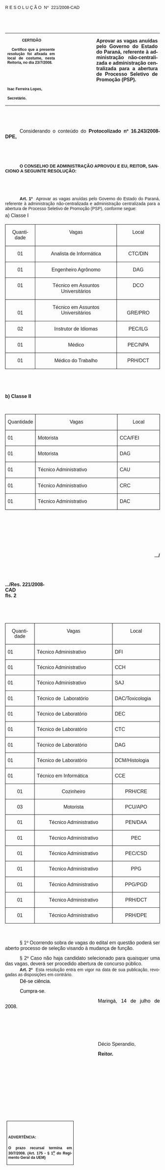 <body lang=PT-BR link=blue vlink=purple style='tab-interval:35.3pt'>

<div class=Section1>

<p class=MsoTitle><span style='font-family:Arial;mso-bidi-font-family:"Times New Roman"'>R
E S O L U Ç Ã O<span style='mso-spacerun:yes'>  </span>N</span><span
style='font-family:Symbol;mso-ascii-font-family:Arial;mso-hansi-font-family:
Arial;mso-char-type:symbol;mso-symbol-font-family:Symbol'><span
style='mso-char-type:symbol;mso-symbol-font-family:Symbol'>°</span></span><span
style='font-family:Arial;mso-bidi-font-family:"Times New Roman"'><span
style='mso-spacerun:yes'>  </span>221/2008-CAD<o:p></o:p></span></p>

<p class=BodyText21><span style='font-size:10.0pt;font-family:Arial;mso-bidi-font-family:
"Times New Roman"'><o:p>&nbsp;</o:p></span></p>

<p class=BodyText21><span style='font-size:10.0pt;font-family:Arial;mso-bidi-font-family:
"Times New Roman"'><o:p>&nbsp;</o:p></span></p>

<table class=MsoNormalTable border=0 cellspacing=0 cellpadding=0
 style='border-collapse:collapse;mso-padding-alt:0cm 5.4pt 0cm 5.4pt'>
 <tr style='mso-yfti-irow:0;mso-yfti-firstrow:yes;mso-yfti-lastrow:yes'>
  <td width=196 valign=top style='width:147.15pt;padding:0cm 5.4pt 0cm 5.4pt'>
  <p class=MsoNormal align=center style='text-align:center'><b
  style='mso-bidi-font-weight:normal'><span style='font-size:9.0pt;mso-bidi-font-size:
  10.0pt;font-family:Arial;mso-bidi-font-family:"Times New Roman"'><span
  style='mso-spacerun:yes'> </span>CERTIDÃO<o:p></o:p></span></b></p>
  <p class=MsoNormal style='text-align:justify'><b style='mso-bidi-font-weight:
  normal'><span style='font-size:9.0pt;mso-bidi-font-size:10.0pt;font-family:
  Arial;mso-bidi-font-family:"Times New Roman"'><span
  style='mso-spacerun:yes'>   </span>Certifico que a presente resolução foi
  afixada em local de costume, nesta Reitoria, no dia 23/7/2008.<o:p></o:p></span></b></p>
  <p class=MsoNormal><b style='mso-bidi-font-weight:normal'><span
  style='font-size:8.0pt;font-family:Arial;mso-bidi-font-family:"Times New Roman"'><o:p>&nbsp;</o:p></span></b></p>
  <p class=MsoNormal><b style='mso-bidi-font-weight:normal'><span
  style='font-size:8.0pt;font-family:Arial;mso-bidi-font-family:"Times New Roman"'><o:p>&nbsp;</o:p></span></b></p>
  <p class=MsoNormal><b style='mso-bidi-font-weight:normal'><span
  style='font-size:9.0pt;mso-bidi-font-size:10.0pt;font-family:Arial;
  mso-bidi-font-family:"Times New Roman"'>Isac Ferreira Lopes,<o:p></o:p></span></b></p>
  <p class=MsoNormal><b style='mso-bidi-font-weight:normal'><span
  style='font-size:9.0pt;mso-bidi-font-size:10.0pt;font-family:Arial;
  mso-bidi-font-family:"Times New Roman"'>Secretário.<o:p></o:p></span></b></p>
  </td>
  <td width=151 valign=top style='width:4.0cm;padding:0cm 5.4pt 0cm 5.4pt'>
  <p class=MsoNormal style='margin-right:-5.4pt'><b><span style='font-size:
  12.0pt;mso-bidi-font-size:10.0pt;font-family:Arial;mso-bidi-font-family:"Times New Roman"'><o:p>&nbsp;</o:p></span></b></p>
  </td>
  <td width=265 valign=top style='width:7.0cm;padding:0cm 5.4pt 0cm 5.4pt'>
  <p class=MsoNormal style='text-align:justify'><b><span style='font-size:12.0pt;
  font-family:Arial;mso-bidi-font-family:"Times New Roman"'>Aprovar as vagas
  anuídas pelo Governo do Estado do Paraná, referente à administração
  não-centralizada e administração centralizada para a abertura de Processo
  Seletivo de Promoção (PSP).<o:p></o:p></span></b></p>
  </td>
 </tr>
</table>

<p class=BodyText21><span style='font-size:10.0pt;font-family:Arial;mso-bidi-font-family:
"Times New Roman"'><o:p>&nbsp;</o:p></span></p>

<p class=BodyText21><span style='font-size:10.0pt;font-family:Arial;mso-bidi-font-family:
"Times New Roman"'><o:p>&nbsp;</o:p></span></p>

<p class=MsoNormal style='text-align:justify;text-indent:35.45pt'><span
style='font-size:12.0pt;mso-bidi-font-size:10.0pt;font-family:Arial;mso-bidi-font-family:
"Times New Roman"'>Considerando o conteúdo do <b style='mso-bidi-font-weight:
normal'>Protocolizado nº 16.243/2008-DPE,</b><o:p></o:p></span></p>

<p class=MsoNormal style='text-align:justify;text-indent:35.45pt'><span
style='font-size:12.0pt;font-family:Arial;mso-bidi-font-family:"Times New Roman"'><o:p>&nbsp;</o:p></span></p>

<p class=MsoNormal style='text-align:justify;text-indent:35.45pt'><span
style='font-size:12.0pt;font-family:Arial;mso-bidi-font-family:"Times New Roman"'><o:p>&nbsp;</o:p></span></p>

<p class=MsoBodyTextIndent style='text-indent:35.45pt'><b style='mso-bidi-font-weight:
normal'><span style='font-family:Arial'>O CONSELHO DE ADMINISTRAÇÃO APROVOU E
EU, REITOR, SANCIONO A SEGUINTE RESOLUÇÃO:<o:p></o:p></span></b></p>

<p class=MsoBodyTextIndent style='text-indent:35.45pt'><span style='mso-bidi-font-size:
12.0pt;font-family:Arial'><o:p>&nbsp;</o:p></span></p>

<p class=MsoBodyTextIndent style='text-indent:35.45pt'><span style='mso-bidi-font-size:
12.0pt;font-family:Arial'><o:p>&nbsp;</o:p></span></p>

<p style='margin-top:2.0pt;margin-right:0cm;margin-bottom:0cm;margin-left:0cm;
margin-bottom:.0001pt;text-align:justify;text-indent:35.45pt'><b
style='mso-bidi-font-weight:normal'><span style='font-family:Arial;mso-fareast-font-family:
"Arial Unicode MS";mso-bidi-font-family:"Times New Roman"'>Art.&nbsp;1º&nbsp;&nbsp;</span></b><span
style='font-family:Arial;mso-fareast-font-family:"Arial Unicode MS";mso-bidi-font-family:
"Times New Roman"'>Aprovar as</span><span style='mso-bidi-font-size:12.0pt;
font-family:Arial;mso-bidi-font-family:"Times New Roman";mso-bidi-font-weight:
bold'> vagas anuídas pelo Governo do Estado do Paraná, referente à
administração não-centralizada e administração centralizada para a abertura de
Processo Seletivo de Promoção (PSP), conforme segue: <o:p></o:p></span></p>

<p class=MsoTitle style='margin-top:2.0pt;margin-right:0cm;margin-bottom:2.0pt;
margin-left:0cm;text-align:justify;line-height:150%'><span style='font-size:
12.0pt;line-height:150%;font-family:Arial'>a) Classe I<o:p></o:p></span></p>

<table class=MsoTableGrid border=1 cellspacing=0 cellpadding=0
 style='border-collapse:collapse;border:none;mso-border-alt:solid windowtext .5pt;
 mso-yfti-tbllook:480;mso-padding-alt:0cm 5.4pt 0cm 5.4pt;mso-border-insideh:
 .5pt solid windowtext;mso-border-insidev:.5pt solid windowtext'>
 <tr style='mso-yfti-irow:0;mso-yfti-firstrow:yes;height:15.8pt'>
  <td width=102 valign=top style='width:76.3pt;border:solid windowtext 1.0pt;
  mso-border-alt:solid windowtext .5pt;padding:0cm 5.4pt 0cm 5.4pt;height:15.8pt'>
  <p class=MsoNormal align=center style='text-align:center;line-height:14.0pt;
  mso-line-height-rule:exactly'><span style='font-size:12.0pt;font-family:Arial'>Quantidade<o:p></o:p></span></p>
  </td>
  <td width=359 valign=top style='width:269.3pt;border:solid windowtext 1.0pt;
  border-left:none;mso-border-left-alt:solid windowtext .5pt;mso-border-alt:
  solid windowtext .5pt;padding:0cm 5.4pt 0cm 5.4pt;height:15.8pt'>
  <p class=MsoNormal align=center style='text-align:center;line-height:14.0pt;
  mso-line-height-rule:exactly'><span style='font-size:12.0pt;font-family:Arial'>Vagas<o:p></o:p></span></p>
  </td>
  <td width=151 valign=top style='width:4.0cm;border:solid windowtext 1.0pt;
  border-left:none;mso-border-left-alt:solid windowtext .5pt;mso-border-alt:
  solid windowtext .5pt;padding:0cm 5.4pt 0cm 5.4pt;height:15.8pt'>
  <p class=MsoNormal align=center style='text-align:center;line-height:14.0pt;
  mso-line-height-rule:exactly'><span style='font-size:12.0pt;font-family:Arial'>Local<o:p></o:p></span></p>
  </td>
 </tr>
 <tr style='mso-yfti-irow:1'>
  <td width=102 valign=top style='width:76.3pt;border:solid windowtext 1.0pt;
  border-top:none;mso-border-top-alt:solid windowtext .5pt;mso-border-alt:solid windowtext .5pt;
  padding:0cm 5.4pt 0cm 5.4pt'>
  <p class=MsoNormal align=center style='text-align:center;line-height:14.0pt;
  mso-line-height-rule:exactly'><span style='font-size:12.0pt;font-family:Arial'>01<o:p></o:p></span></p>
  </td>
  <td width=359 valign=top style='width:269.3pt;border-top:none;border-left:
  none;border-bottom:solid windowtext 1.0pt;border-right:solid windowtext 1.0pt;
  mso-border-top-alt:solid windowtext .5pt;mso-border-left-alt:solid windowtext .5pt;
  mso-border-alt:solid windowtext .5pt;padding:0cm 5.4pt 0cm 5.4pt'>
  <p class=MsoNormal align=center style='text-align:center;line-height:14.0pt;
  mso-line-height-rule:exactly'><span style='font-size:12.0pt;font-family:Arial'>Analista
  de Informática<o:p></o:p></span></p>
  </td>
  <td width=151 valign=top style='width:4.0cm;border-top:none;border-left:none;
  border-bottom:solid windowtext 1.0pt;border-right:solid windowtext 1.0pt;
  mso-border-top-alt:solid windowtext .5pt;mso-border-left-alt:solid windowtext .5pt;
  mso-border-alt:solid windowtext .5pt;padding:0cm 5.4pt 0cm 5.4pt'>
  <p class=MsoNormal align=center style='text-align:center;line-height:14.0pt;
  mso-line-height-rule:exactly'><span style='font-size:12.0pt;font-family:Arial'>CTC/DIN<o:p></o:p></span></p>
  </td>
 </tr>
 <tr style='mso-yfti-irow:2'>
  <td width=102 valign=top style='width:76.3pt;border:solid windowtext 1.0pt;
  border-top:none;mso-border-top-alt:solid windowtext .5pt;mso-border-alt:solid windowtext .5pt;
  padding:0cm 5.4pt 0cm 5.4pt'>
  <p class=MsoNormal align=center style='text-align:center;line-height:14.0pt;
  mso-line-height-rule:exactly'><span style='font-size:12.0pt;font-family:Arial'>01<o:p></o:p></span></p>
  </td>
  <td width=359 valign=top style='width:269.3pt;border-top:none;border-left:
  none;border-bottom:solid windowtext 1.0pt;border-right:solid windowtext 1.0pt;
  mso-border-top-alt:solid windowtext .5pt;mso-border-left-alt:solid windowtext .5pt;
  mso-border-alt:solid windowtext .5pt;padding:0cm 5.4pt 0cm 5.4pt'>
  <p class=MsoNormal align=center style='text-align:center;line-height:14.0pt;
  mso-line-height-rule:exactly'><span style='font-size:12.0pt;font-family:Arial'>Engenheiro
  Agrônomo<o:p></o:p></span></p>
  </td>
  <td width=151 valign=top style='width:4.0cm;border-top:none;border-left:none;
  border-bottom:solid windowtext 1.0pt;border-right:solid windowtext 1.0pt;
  mso-border-top-alt:solid windowtext .5pt;mso-border-left-alt:solid windowtext .5pt;
  mso-border-alt:solid windowtext .5pt;padding:0cm 5.4pt 0cm 5.4pt'>
  <p class=MsoNormal align=center style='text-align:center;line-height:14.0pt;
  mso-line-height-rule:exactly'><span style='font-size:12.0pt;font-family:Arial'>DAG<o:p></o:p></span></p>
  </td>
 </tr>
 <tr style='mso-yfti-irow:3'>
  <td width=102 valign=top style='width:76.3pt;border:solid windowtext 1.0pt;
  border-top:none;mso-border-top-alt:solid windowtext .5pt;mso-border-alt:solid windowtext .5pt;
  padding:0cm 5.4pt 0cm 5.4pt'>
  <p class=MsoNormal align=center style='text-align:center;line-height:14.0pt;
  mso-line-height-rule:exactly'><span style='font-size:12.0pt;font-family:Arial'>01<o:p></o:p></span></p>
  </td>
  <td width=359 valign=top style='width:269.3pt;border-top:none;border-left:
  none;border-bottom:solid windowtext 1.0pt;border-right:solid windowtext 1.0pt;
  mso-border-top-alt:solid windowtext .5pt;mso-border-left-alt:solid windowtext .5pt;
  mso-border-alt:solid windowtext .5pt;padding:0cm 5.4pt 0cm 5.4pt'>
  <p class=MsoNormal align=center style='text-align:center;line-height:14.0pt;
  mso-line-height-rule:exactly'><span style='font-size:12.0pt;font-family:Arial'>Técnico
  em Assuntos Universitários<o:p></o:p></span></p>
  </td>
  <td width=151 valign=top style='width:4.0cm;border-top:none;border-left:none;
  border-bottom:solid windowtext 1.0pt;border-right:solid windowtext 1.0pt;
  mso-border-top-alt:solid windowtext .5pt;mso-border-left-alt:solid windowtext .5pt;
  mso-border-alt:solid windowtext .5pt;padding:0cm 5.4pt 0cm 5.4pt'>
  <p class=MsoNormal align=center style='text-align:center;line-height:14.0pt;
  mso-line-height-rule:exactly'><span style='font-size:12.0pt;font-family:Arial'>DCO<o:p></o:p></span></p>
  </td>
 </tr>
 <tr style='mso-yfti-irow:4'>
  <td width=102 valign=bottom style='width:76.3pt;border:solid windowtext 1.0pt;
  border-top:none;mso-border-top-alt:solid windowtext .5pt;mso-border-alt:solid windowtext .5pt;
  padding:0cm 5.4pt 0cm 5.4pt'>
  <p class=MsoNormal align=center style='text-align:center;line-height:14.0pt;
  mso-line-height-rule:exactly'><span style='font-size:12.0pt;font-family:Arial'>01<o:p></o:p></span></p>
  </td>
  <td width=359 valign=bottom style='width:269.3pt;border-top:none;border-left:
  none;border-bottom:solid windowtext 1.0pt;border-right:solid windowtext 1.0pt;
  mso-border-top-alt:solid windowtext .5pt;mso-border-left-alt:solid windowtext .5pt;
  mso-border-alt:solid windowtext .5pt;padding:0cm 5.4pt 0cm 5.4pt'>
  <p class=MsoNormal align=center style='text-align:center;line-height:14.0pt;
  mso-line-height-rule:exactly'><span style='font-size:12.0pt;font-family:Arial'>Técnico
  em Assuntos Universitários<o:p></o:p></span></p>
  </td>
  <td width=151 valign=bottom style='width:4.0cm;border-top:none;border-left:
  none;border-bottom:solid windowtext 1.0pt;border-right:solid windowtext 1.0pt;
  mso-border-top-alt:solid windowtext .5pt;mso-border-left-alt:solid windowtext .5pt;
  mso-border-alt:solid windowtext .5pt;padding:0cm 5.4pt 0cm 5.4pt'>
  <p class=MsoNormal align=center style='text-align:center;line-height:14.0pt;
  mso-line-height-rule:exactly'><span style='font-size:12.0pt;font-family:Arial'>GRE/PRO<o:p></o:p></span></p>
  </td>
 </tr>
 <tr style='mso-yfti-irow:5'>
  <td width=102 valign=bottom style='width:76.3pt;border:solid windowtext 1.0pt;
  border-top:none;mso-border-top-alt:solid windowtext .5pt;mso-border-alt:solid windowtext .5pt;
  padding:0cm 5.4pt 0cm 5.4pt'>
  <p class=MsoNormal align=center style='text-align:center;line-height:14.0pt;
  mso-line-height-rule:exactly'><span style='font-size:12.0pt;font-family:Arial'>02<o:p></o:p></span></p>
  </td>
  <td width=359 valign=bottom style='width:269.3pt;border-top:none;border-left:
  none;border-bottom:solid windowtext 1.0pt;border-right:solid windowtext 1.0pt;
  mso-border-top-alt:solid windowtext .5pt;mso-border-left-alt:solid windowtext .5pt;
  mso-border-alt:solid windowtext .5pt;padding:0cm 5.4pt 0cm 5.4pt'>
  <p class=MsoNormal align=center style='text-align:center;line-height:14.0pt;
  mso-line-height-rule:exactly'><span style='font-size:12.0pt;font-family:Arial'>Instrutor
  de Idiomas<o:p></o:p></span></p>
  </td>
  <td width=151 valign=bottom style='width:4.0cm;border-top:none;border-left:
  none;border-bottom:solid windowtext 1.0pt;border-right:solid windowtext 1.0pt;
  mso-border-top-alt:solid windowtext .5pt;mso-border-left-alt:solid windowtext .5pt;
  mso-border-alt:solid windowtext .5pt;padding:0cm 5.4pt 0cm 5.4pt'>
  <p class=MsoNormal align=center style='text-align:center;line-height:14.0pt;
  mso-line-height-rule:exactly'><span style='font-size:12.0pt;font-family:Arial'>PEC/ILG<o:p></o:p></span></p>
  </td>
 </tr>
 <tr style='mso-yfti-irow:6'>
  <td width=102 valign=bottom style='width:76.3pt;border:solid windowtext 1.0pt;
  border-top:none;mso-border-top-alt:solid windowtext .5pt;mso-border-alt:solid windowtext .5pt;
  padding:0cm 5.4pt 0cm 5.4pt'>
  <p class=MsoNormal align=center style='text-align:center;line-height:14.0pt;
  mso-line-height-rule:exactly'><span style='font-size:12.0pt;font-family:Arial'>01<o:p></o:p></span></p>
  </td>
  <td width=359 valign=bottom style='width:269.3pt;border-top:none;border-left:
  none;border-bottom:solid windowtext 1.0pt;border-right:solid windowtext 1.0pt;
  mso-border-top-alt:solid windowtext .5pt;mso-border-left-alt:solid windowtext .5pt;
  mso-border-alt:solid windowtext .5pt;padding:0cm 5.4pt 0cm 5.4pt'>
  <p class=MsoNormal align=center style='text-align:center;line-height:14.0pt;
  mso-line-height-rule:exactly'><span style='font-size:12.0pt;font-family:Arial'>Médico<o:p></o:p></span></p>
  </td>
  <td width=151 valign=bottom style='width:4.0cm;border-top:none;border-left:
  none;border-bottom:solid windowtext 1.0pt;border-right:solid windowtext 1.0pt;
  mso-border-top-alt:solid windowtext .5pt;mso-border-left-alt:solid windowtext .5pt;
  mso-border-alt:solid windowtext .5pt;padding:0cm 5.4pt 0cm 5.4pt'>
  <p class=MsoNormal align=center style='text-align:center;line-height:14.0pt;
  mso-line-height-rule:exactly'><span style='font-size:12.0pt;font-family:Arial'>PEC/NPA<o:p></o:p></span></p>
  </td>
 </tr>
 <tr style='mso-yfti-irow:7;mso-yfti-lastrow:yes'>
  <td width=102 valign=bottom style='width:76.3pt;border:solid windowtext 1.0pt;
  border-top:none;mso-border-top-alt:solid windowtext .5pt;mso-border-alt:solid windowtext .5pt;
  padding:0cm 5.4pt 0cm 5.4pt'>
  <p class=MsoNormal align=center style='text-align:center;line-height:14.0pt;
  mso-line-height-rule:exactly'><span style='font-size:12.0pt;font-family:Arial'>01<o:p></o:p></span></p>
  </td>
  <td width=359 valign=bottom style='width:269.3pt;border-top:none;border-left:
  none;border-bottom:solid windowtext 1.0pt;border-right:solid windowtext 1.0pt;
  mso-border-top-alt:solid windowtext .5pt;mso-border-left-alt:solid windowtext .5pt;
  mso-border-alt:solid windowtext .5pt;padding:0cm 5.4pt 0cm 5.4pt'>
  <p class=MsoNormal align=center style='text-align:center;line-height:14.0pt;
  mso-line-height-rule:exactly'><span style='font-size:12.0pt;font-family:Arial'>Médico
  do Trabalho<o:p></o:p></span></p>
  </td>
  <td width=151 valign=bottom style='width:4.0cm;border-top:none;border-left:
  none;border-bottom:solid windowtext 1.0pt;border-right:solid windowtext 1.0pt;
  mso-border-top-alt:solid windowtext .5pt;mso-border-left-alt:solid windowtext .5pt;
  mso-border-alt:solid windowtext .5pt;padding:0cm 5.4pt 0cm 5.4pt'>
  <p class=MsoNormal align=center style='text-align:center;line-height:14.0pt;
  mso-line-height-rule:exactly'><span style='font-size:12.0pt;font-family:Arial'>PRH/DCT<o:p></o:p></span></p>
  </td>
 </tr>
</table>

<p class=MsoNormal><span style='font-size:12.0pt;font-family:Arial'><o:p>&nbsp;</o:p></span></p>

<p class=MsoNormal><span style='font-size:12.0pt;font-family:Arial'><o:p>&nbsp;</o:p></span></p>

<p class=MsoNormal><b style='mso-bidi-font-weight:normal'><span
style='font-size:12.0pt;font-family:Arial'>b) Classe II<o:p></o:p></span></b></p>

<p class=MsoNormal><span style='font-size:12.0pt;font-family:Arial'><o:p>&nbsp;</o:p></span></p>

<table class=MsoTableGrid border=1 cellspacing=0 cellpadding=0
 style='border-collapse:collapse;border:none;mso-border-alt:solid windowtext .5pt;
 mso-yfti-tbllook:480;mso-padding-alt:0cm 5.4pt 0cm 5.4pt;mso-border-insideh:
 .5pt solid windowtext;mso-border-insidev:.5pt solid windowtext'>
 <tr style='mso-yfti-irow:0;mso-yfti-firstrow:yes;height:15.8pt'>
  <td width=102 valign=top style='width:76.3pt;border:solid windowtext 1.0pt;
  mso-border-alt:solid windowtext .5pt;padding:0cm 5.4pt 0cm 5.4pt;height:15.8pt'>
  <p class=MsoNormal align=center style='text-align:center;line-height:14.0pt;
  mso-line-height-rule:exactly'><span style='font-size:12.0pt;font-family:Arial'>Quantidade<o:p></o:p></span></p>
  </td>
  <td width=359 valign=top style='width:269.3pt;border:solid windowtext 1.0pt;
  border-left:none;mso-border-left-alt:solid windowtext .5pt;mso-border-alt:
  solid windowtext .5pt;padding:0cm 5.4pt 0cm 5.4pt;height:15.8pt'>
  <p class=MsoNormal align=center style='text-align:center;line-height:14.0pt;
  mso-line-height-rule:exactly'><span style='font-size:12.0pt;font-family:Arial'>Vagas<o:p></o:p></span></p>
  </td>
  <td width=151 valign=top style='width:4.0cm;border:solid windowtext 1.0pt;
  border-left:none;mso-border-left-alt:solid windowtext .5pt;mso-border-alt:
  solid windowtext .5pt;padding:0cm 5.4pt 0cm 5.4pt;height:15.8pt'>
  <p class=MsoNormal align=center style='text-align:center;line-height:14.0pt;
  mso-line-height-rule:exactly'><span style='font-size:12.0pt;font-family:Arial'>Local<o:p></o:p></span></p>
  </td>
 </tr>
 <tr style='mso-yfti-irow:1'>
  <td width=102 valign=top style='width:76.3pt;border:solid windowtext 1.0pt;
  border-top:none;mso-border-top-alt:solid windowtext .5pt;mso-border-alt:solid windowtext .5pt;
  padding:0cm 5.4pt 0cm 5.4pt'>
  <p class=MsoTitle style='line-height:14.0pt;mso-line-height-rule:exactly'><span
  style='font-size:12.0pt;font-family:Arial;font-weight:normal'>01<o:p></o:p></span></p>
  </td>
  <td width=359 valign=top style='width:269.3pt;border-top:none;border-left:
  none;border-bottom:solid windowtext 1.0pt;border-right:solid windowtext 1.0pt;
  mso-border-top-alt:solid windowtext .5pt;mso-border-left-alt:solid windowtext .5pt;
  mso-border-alt:solid windowtext .5pt;padding:0cm 5.4pt 0cm 5.4pt'>
  <p class=MsoTitle style='line-height:14.0pt;mso-line-height-rule:exactly'><span
  style='font-size:12.0pt;font-family:Arial;font-weight:normal'>Motorista<o:p></o:p></span></p>
  </td>
  <td width=151 valign=top style='width:4.0cm;border-top:none;border-left:none;
  border-bottom:solid windowtext 1.0pt;border-right:solid windowtext 1.0pt;
  mso-border-top-alt:solid windowtext .5pt;mso-border-left-alt:solid windowtext .5pt;
  mso-border-alt:solid windowtext .5pt;padding:0cm 5.4pt 0cm 5.4pt'>
  <p class=MsoTitle style='line-height:14.0pt;mso-line-height-rule:exactly'><span
  style='font-size:12.0pt;font-family:Arial;font-weight:normal'>CCA/FEI<o:p></o:p></span></p>
  </td>
 </tr>
 <tr style='mso-yfti-irow:2'>
  <td width=102 valign=top style='width:76.3pt;border:solid windowtext 1.0pt;
  border-top:none;mso-border-top-alt:solid windowtext .5pt;mso-border-alt:solid windowtext .5pt;
  padding:0cm 5.4pt 0cm 5.4pt'>
  <p class=MsoTitle style='line-height:14.0pt;mso-line-height-rule:exactly'><span
  style='font-size:12.0pt;font-family:Arial;font-weight:normal'>01<o:p></o:p></span></p>
  </td>
  <td width=359 valign=top style='width:269.3pt;border-top:none;border-left:
  none;border-bottom:solid windowtext 1.0pt;border-right:solid windowtext 1.0pt;
  mso-border-top-alt:solid windowtext .5pt;mso-border-left-alt:solid windowtext .5pt;
  mso-border-alt:solid windowtext .5pt;padding:0cm 5.4pt 0cm 5.4pt'>
  <p class=MsoTitle style='line-height:14.0pt;mso-line-height-rule:exactly'><span
  style='font-size:12.0pt;font-family:Arial;font-weight:normal'>Motorista<o:p></o:p></span></p>
  </td>
  <td width=151 valign=top style='width:4.0cm;border-top:none;border-left:none;
  border-bottom:solid windowtext 1.0pt;border-right:solid windowtext 1.0pt;
  mso-border-top-alt:solid windowtext .5pt;mso-border-left-alt:solid windowtext .5pt;
  mso-border-alt:solid windowtext .5pt;padding:0cm 5.4pt 0cm 5.4pt'>
  <p class=MsoTitle style='line-height:14.0pt;mso-line-height-rule:exactly'><span
  style='font-size:12.0pt;font-family:Arial;font-weight:normal'>DAG<o:p></o:p></span></p>
  </td>
 </tr>
 <tr style='mso-yfti-irow:3'>
  <td width=102 valign=top style='width:76.3pt;border:solid windowtext 1.0pt;
  border-top:none;mso-border-top-alt:solid windowtext .5pt;mso-border-alt:solid windowtext .5pt;
  padding:0cm 5.4pt 0cm 5.4pt'>
  <p class=MsoTitle style='line-height:14.0pt;mso-line-height-rule:exactly'><span
  style='font-size:12.0pt;font-family:Arial;font-weight:normal'>01<o:p></o:p></span></p>
  </td>
  <td width=359 valign=top style='width:269.3pt;border-top:none;border-left:
  none;border-bottom:solid windowtext 1.0pt;border-right:solid windowtext 1.0pt;
  mso-border-top-alt:solid windowtext .5pt;mso-border-left-alt:solid windowtext .5pt;
  mso-border-alt:solid windowtext .5pt;padding:0cm 5.4pt 0cm 5.4pt'>
  <p class=MsoTitle style='line-height:14.0pt;mso-line-height-rule:exactly'><span
  style='font-size:12.0pt;font-family:Arial;font-weight:normal'>Técnico
  Administrativo<o:p></o:p></span></p>
  </td>
  <td width=151 valign=top style='width:4.0cm;border-top:none;border-left:none;
  border-bottom:solid windowtext 1.0pt;border-right:solid windowtext 1.0pt;
  mso-border-top-alt:solid windowtext .5pt;mso-border-left-alt:solid windowtext .5pt;
  mso-border-alt:solid windowtext .5pt;padding:0cm 5.4pt 0cm 5.4pt'>
  <p class=MsoTitle style='line-height:14.0pt;mso-line-height-rule:exactly'><span
  style='font-size:12.0pt;font-family:Arial;font-weight:normal'>CAU<o:p></o:p></span></p>
  </td>
 </tr>
 <tr style='mso-yfti-irow:4'>
  <td width=102 valign=top style='width:76.3pt;border:solid windowtext 1.0pt;
  border-top:none;mso-border-top-alt:solid windowtext .5pt;mso-border-alt:solid windowtext .5pt;
  padding:0cm 5.4pt 0cm 5.4pt'>
  <p class=MsoTitle style='line-height:14.0pt;mso-line-height-rule:exactly'><span
  style='font-size:12.0pt;font-family:Arial;font-weight:normal'>01<o:p></o:p></span></p>
  </td>
  <td width=359 valign=top style='width:269.3pt;border-top:none;border-left:
  none;border-bottom:solid windowtext 1.0pt;border-right:solid windowtext 1.0pt;
  mso-border-top-alt:solid windowtext .5pt;mso-border-left-alt:solid windowtext .5pt;
  mso-border-alt:solid windowtext .5pt;padding:0cm 5.4pt 0cm 5.4pt'>
  <p class=MsoTitle style='line-height:14.0pt;mso-line-height-rule:exactly'><span
  style='font-size:12.0pt;font-family:Arial;font-weight:normal'>Técnico
  Administrativo<o:p></o:p></span></p>
  </td>
  <td width=151 valign=top style='width:4.0cm;border-top:none;border-left:none;
  border-bottom:solid windowtext 1.0pt;border-right:solid windowtext 1.0pt;
  mso-border-top-alt:solid windowtext .5pt;mso-border-left-alt:solid windowtext .5pt;
  mso-border-alt:solid windowtext .5pt;padding:0cm 5.4pt 0cm 5.4pt'>
  <p class=MsoTitle style='line-height:14.0pt;mso-line-height-rule:exactly'><span
  style='font-size:12.0pt;font-family:Arial;font-weight:normal'>CRC<o:p></o:p></span></p>
  </td>
 </tr>
 <tr style='mso-yfti-irow:5;mso-yfti-lastrow:yes'>
  <td width=102 valign=top style='width:76.3pt;border:solid windowtext 1.0pt;
  border-top:none;mso-border-top-alt:solid windowtext .5pt;mso-border-alt:solid windowtext .5pt;
  padding:0cm 5.4pt 0cm 5.4pt'>
  <p class=MsoTitle style='line-height:14.0pt;mso-line-height-rule:exactly'><span
  style='font-size:12.0pt;font-family:Arial;font-weight:normal'>01<o:p></o:p></span></p>
  </td>
  <td width=359 valign=top style='width:269.3pt;border-top:none;border-left:
  none;border-bottom:solid windowtext 1.0pt;border-right:solid windowtext 1.0pt;
  mso-border-top-alt:solid windowtext .5pt;mso-border-left-alt:solid windowtext .5pt;
  mso-border-alt:solid windowtext .5pt;padding:0cm 5.4pt 0cm 5.4pt'>
  <p class=MsoTitle style='line-height:14.0pt;mso-line-height-rule:exactly'><span
  style='font-size:12.0pt;font-family:Arial;font-weight:normal'>Técnico
  Administrativo<o:p></o:p></span></p>
  </td>
  <td width=151 valign=top style='width:4.0cm;border-top:none;border-left:none;
  border-bottom:solid windowtext 1.0pt;border-right:solid windowtext 1.0pt;
  mso-border-top-alt:solid windowtext .5pt;mso-border-left-alt:solid windowtext .5pt;
  mso-border-alt:solid windowtext .5pt;padding:0cm 5.4pt 0cm 5.4pt'>
  <p class=MsoTitle style='line-height:14.0pt;mso-line-height-rule:exactly'><span
  style='font-size:12.0pt;font-family:Arial;font-weight:normal'>DAC<o:p></o:p></span></p>
  </td>
 </tr>
</table>

<p class=MsoNormal><b style='mso-bidi-font-weight:normal'><o:p>&nbsp;</o:p></b></p>

<p class=MsoNormal><b style='mso-bidi-font-weight:normal'><o:p>&nbsp;</o:p></b></p>

<p class=MsoNormal><b style='mso-bidi-font-weight:normal'><o:p>&nbsp;</o:p></b></p>

<p class=MsoNormal><b style='mso-bidi-font-weight:normal'><o:p>&nbsp;</o:p></b></p>

<p class=MsoNormal align=right style='text-align:right'><b style='mso-bidi-font-weight:
normal'><span style='font-size:12.0pt;font-family:Arial'>.../<o:p></o:p></span></b></p>

<b style='mso-bidi-font-weight:normal'><span style='font-size:10.0pt;
font-family:"Times New Roman";mso-fareast-font-family:"Times New Roman";
mso-ansi-language:PT-BR;mso-fareast-language:EN-US;mso-bidi-language:AR-SA'><br
clear=all style='mso-special-character:line-break;page-break-before:always'>
</span></b>

<p class=MsoNormal><b style='mso-bidi-font-weight:normal'><span
style='font-size:12.0pt;font-family:Arial'><o:p>&nbsp;</o:p></span></b></p>

<p class=MsoNormal><b style='mso-bidi-font-weight:normal'><span
style='font-size:12.0pt;font-family:Arial'>.../Res. 221/2008-CAD<span
style='mso-tab-count:9'>                                                                                                     </span>fls.
2<o:p></o:p></span></b></p>

<p class=MsoNormal><b style='mso-bidi-font-weight:normal'><span
style='font-size:12.0pt;font-family:Arial'><o:p>&nbsp;</o:p></span></b></p>

<p class=MsoNormal><b style='mso-bidi-font-weight:normal'><span
style='font-size:12.0pt;font-family:Arial'><o:p>&nbsp;</o:p></span></b></p>

<table class=MsoTableGrid border=1 cellspacing=0 cellpadding=0
 style='border-collapse:collapse;border:none;mso-border-alt:solid windowtext .5pt;
 mso-yfti-tbllook:480;mso-padding-alt:0cm 5.4pt 0cm 5.4pt;mso-border-insideh:
 .5pt solid windowtext;mso-border-insidev:.5pt solid windowtext'>
 <tr style='mso-yfti-irow:0;mso-yfti-firstrow:yes;height:15.8pt'>
  <td width=102 valign=top style='width:76.3pt;border:solid windowtext 1.0pt;
  mso-border-alt:solid windowtext .5pt;padding:0cm 5.4pt 0cm 5.4pt;height:15.8pt'>
  <p class=MsoNormal align=center style='text-align:center;line-height:13.0pt;
  mso-line-height-rule:exactly'><span style='font-size:12.0pt;font-family:Arial'>Quantidade<o:p></o:p></span></p>
  </td>
  <td width=359 valign=top style='width:269.3pt;border:solid windowtext 1.0pt;
  border-left:none;mso-border-left-alt:solid windowtext .5pt;mso-border-alt:
  solid windowtext .5pt;padding:0cm 5.4pt 0cm 5.4pt;height:15.8pt'>
  <p class=MsoNormal align=center style='text-align:center;line-height:13.0pt;
  mso-line-height-rule:exactly'><span style='font-size:12.0pt;font-family:Arial'>Vagas<o:p></o:p></span></p>
  </td>
  <td width=151 valign=top style='width:4.0cm;border:solid windowtext 1.0pt;
  border-left:none;mso-border-left-alt:solid windowtext .5pt;mso-border-alt:
  solid windowtext .5pt;padding:0cm 5.4pt 0cm 5.4pt;height:15.8pt'>
  <p class=MsoNormal align=center style='text-align:center;line-height:13.0pt;
  mso-line-height-rule:exactly'><span style='font-size:12.0pt;font-family:Arial'>Local<o:p></o:p></span></p>
  </td>
 </tr>
 <tr style='mso-yfti-irow:1'>
  <td width=102 valign=top style='width:76.3pt;border:solid windowtext 1.0pt;
  border-top:none;mso-border-top-alt:solid windowtext .5pt;mso-border-alt:solid windowtext .5pt;
  padding:0cm 5.4pt 0cm 5.4pt'>
  <p class=MsoTitle style='line-height:13.0pt;mso-line-height-rule:exactly'><span
  style='font-size:12.0pt;font-family:Arial;font-weight:normal'>01<o:p></o:p></span></p>
  </td>
  <td width=359 valign=top style='width:269.3pt;border-top:none;border-left:
  none;border-bottom:solid windowtext 1.0pt;border-right:solid windowtext 1.0pt;
  mso-border-top-alt:solid windowtext .5pt;mso-border-left-alt:solid windowtext .5pt;
  mso-border-alt:solid windowtext .5pt;padding:0cm 5.4pt 0cm 5.4pt'>
  <p class=MsoTitle style='line-height:13.0pt;mso-line-height-rule:exactly'><span
  style='font-size:12.0pt;font-family:Arial;font-weight:normal'>Técnico Administrativo<o:p></o:p></span></p>
  </td>
  <td width=151 valign=top style='width:4.0cm;border-top:none;border-left:none;
  border-bottom:solid windowtext 1.0pt;border-right:solid windowtext 1.0pt;
  mso-border-top-alt:solid windowtext .5pt;mso-border-left-alt:solid windowtext .5pt;
  mso-border-alt:solid windowtext .5pt;padding:0cm 5.4pt 0cm 5.4pt'>
  <p class=MsoTitle style='line-height:13.0pt;mso-line-height-rule:exactly'><span
  style='font-size:12.0pt;font-family:Arial;font-weight:normal'>DFI<o:p></o:p></span></p>
  </td>
 </tr>
 <tr style='mso-yfti-irow:2'>
  <td width=102 valign=top style='width:76.3pt;border:solid windowtext 1.0pt;
  border-top:none;mso-border-top-alt:solid windowtext .5pt;mso-border-alt:solid windowtext .5pt;
  padding:0cm 5.4pt 0cm 5.4pt'>
  <p class=MsoTitle style='line-height:13.0pt;mso-line-height-rule:exactly'><span
  style='font-size:12.0pt;font-family:Arial;font-weight:normal'>01<o:p></o:p></span></p>
  </td>
  <td width=359 valign=top style='width:269.3pt;border-top:none;border-left:
  none;border-bottom:solid windowtext 1.0pt;border-right:solid windowtext 1.0pt;
  mso-border-top-alt:solid windowtext .5pt;mso-border-left-alt:solid windowtext .5pt;
  mso-border-alt:solid windowtext .5pt;padding:0cm 5.4pt 0cm 5.4pt'>
  <p class=MsoTitle style='line-height:13.0pt;mso-line-height-rule:exactly'><span
  style='font-size:12.0pt;font-family:Arial;font-weight:normal'>Técnico
  Administrativo<o:p></o:p></span></p>
  </td>
  <td width=151 valign=top style='width:4.0cm;border-top:none;border-left:none;
  border-bottom:solid windowtext 1.0pt;border-right:solid windowtext 1.0pt;
  mso-border-top-alt:solid windowtext .5pt;mso-border-left-alt:solid windowtext .5pt;
  mso-border-alt:solid windowtext .5pt;padding:0cm 5.4pt 0cm 5.4pt'>
  <p class=MsoTitle style='line-height:13.0pt;mso-line-height-rule:exactly'><span
  style='font-size:12.0pt;font-family:Arial;font-weight:normal'>CCH<o:p></o:p></span></p>
  </td>
 </tr>
 <tr style='mso-yfti-irow:3'>
  <td width=102 valign=top style='width:76.3pt;border:solid windowtext 1.0pt;
  border-top:none;mso-border-top-alt:solid windowtext .5pt;mso-border-alt:solid windowtext .5pt;
  padding:0cm 5.4pt 0cm 5.4pt'>
  <p class=MsoTitle style='line-height:13.0pt;mso-line-height-rule:exactly'><span
  style='font-size:12.0pt;font-family:Arial;font-weight:normal'>01<o:p></o:p></span></p>
  </td>
  <td width=359 valign=top style='width:269.3pt;border-top:none;border-left:
  none;border-bottom:solid windowtext 1.0pt;border-right:solid windowtext 1.0pt;
  mso-border-top-alt:solid windowtext .5pt;mso-border-left-alt:solid windowtext .5pt;
  mso-border-alt:solid windowtext .5pt;padding:0cm 5.4pt 0cm 5.4pt'>
  <p class=MsoTitle style='line-height:13.0pt;mso-line-height-rule:exactly'><span
  style='font-size:12.0pt;font-family:Arial;font-weight:normal'>Técnico
  Administrativo<o:p></o:p></span></p>
  </td>
  <td width=151 valign=top style='width:4.0cm;border-top:none;border-left:none;
  border-bottom:solid windowtext 1.0pt;border-right:solid windowtext 1.0pt;
  mso-border-top-alt:solid windowtext .5pt;mso-border-left-alt:solid windowtext .5pt;
  mso-border-alt:solid windowtext .5pt;padding:0cm 5.4pt 0cm 5.4pt'>
  <p class=MsoTitle style='line-height:13.0pt;mso-line-height-rule:exactly'><span
  style='font-size:12.0pt;font-family:Arial;font-weight:normal'>SAJ<o:p></o:p></span></p>
  </td>
 </tr>
 <tr style='mso-yfti-irow:4'>
  <td width=102 valign=top style='width:76.3pt;border:solid windowtext 1.0pt;
  border-top:none;mso-border-top-alt:solid windowtext .5pt;mso-border-alt:solid windowtext .5pt;
  padding:0cm 5.4pt 0cm 5.4pt'>
  <p class=MsoTitle style='line-height:13.0pt;mso-line-height-rule:exactly'><span
  style='font-size:12.0pt;font-family:Arial;font-weight:normal'>01<o:p></o:p></span></p>
  </td>
  <td width=359 valign=top style='width:269.3pt;border-top:none;border-left:
  none;border-bottom:solid windowtext 1.0pt;border-right:solid windowtext 1.0pt;
  mso-border-top-alt:solid windowtext .5pt;mso-border-left-alt:solid windowtext .5pt;
  mso-border-alt:solid windowtext .5pt;padding:0cm 5.4pt 0cm 5.4pt'>
  <p class=MsoTitle style='line-height:13.0pt;mso-line-height-rule:exactly'><span
  style='font-size:12.0pt;font-family:Arial;font-weight:normal'>Técnico de <span
  style='mso-spacerun:yes'> </span>Laboratório<o:p></o:p></span></p>
  </td>
  <td width=151 valign=top style='width:4.0cm;border-top:none;border-left:none;
  border-bottom:solid windowtext 1.0pt;border-right:solid windowtext 1.0pt;
  mso-border-top-alt:solid windowtext .5pt;mso-border-left-alt:solid windowtext .5pt;
  mso-border-alt:solid windowtext .5pt;padding:0cm 5.4pt 0cm 5.4pt'>
  <p class=MsoTitle style='line-height:13.0pt;mso-line-height-rule:exactly'><span
  style='font-size:12.0pt;font-family:Arial;font-weight:normal'>DAC/Toxicologia<o:p></o:p></span></p>
  </td>
 </tr>
 <tr style='mso-yfti-irow:5'>
  <td width=102 valign=top style='width:76.3pt;border:solid windowtext 1.0pt;
  border-top:none;mso-border-top-alt:solid windowtext .5pt;mso-border-alt:solid windowtext .5pt;
  padding:0cm 5.4pt 0cm 5.4pt'>
  <p class=MsoTitle style='line-height:13.0pt;mso-line-height-rule:exactly'><span
  style='font-size:12.0pt;font-family:Arial;font-weight:normal'>01<o:p></o:p></span></p>
  </td>
  <td width=359 valign=top style='width:269.3pt;border-top:none;border-left:
  none;border-bottom:solid windowtext 1.0pt;border-right:solid windowtext 1.0pt;
  mso-border-top-alt:solid windowtext .5pt;mso-border-left-alt:solid windowtext .5pt;
  mso-border-alt:solid windowtext .5pt;padding:0cm 5.4pt 0cm 5.4pt'>
  <p class=MsoTitle style='line-height:13.0pt;mso-line-height-rule:exactly'><span
  style='font-size:12.0pt;font-family:Arial;font-weight:normal'>Técnico de Laboratório<o:p></o:p></span></p>
  </td>
  <td width=151 valign=top style='width:4.0cm;border-top:none;border-left:none;
  border-bottom:solid windowtext 1.0pt;border-right:solid windowtext 1.0pt;
  mso-border-top-alt:solid windowtext .5pt;mso-border-left-alt:solid windowtext .5pt;
  mso-border-alt:solid windowtext .5pt;padding:0cm 5.4pt 0cm 5.4pt'>
  <p class=MsoTitle style='line-height:13.0pt;mso-line-height-rule:exactly'><span
  style='font-size:12.0pt;font-family:Arial;font-weight:normal'>DEC<o:p></o:p></span></p>
  </td>
 </tr>
 <tr style='mso-yfti-irow:6'>
  <td width=102 valign=top style='width:76.3pt;border:solid windowtext 1.0pt;
  border-top:none;mso-border-top-alt:solid windowtext .5pt;mso-border-alt:solid windowtext .5pt;
  padding:0cm 5.4pt 0cm 5.4pt'>
  <p class=MsoTitle style='line-height:13.0pt;mso-line-height-rule:exactly'><span
  style='font-size:12.0pt;font-family:Arial;font-weight:normal'>01<o:p></o:p></span></p>
  </td>
  <td width=359 valign=top style='width:269.3pt;border-top:none;border-left:
  none;border-bottom:solid windowtext 1.0pt;border-right:solid windowtext 1.0pt;
  mso-border-top-alt:solid windowtext .5pt;mso-border-left-alt:solid windowtext .5pt;
  mso-border-alt:solid windowtext .5pt;padding:0cm 5.4pt 0cm 5.4pt'>
  <p class=MsoTitle style='line-height:13.0pt;mso-line-height-rule:exactly'><span
  style='font-size:12.0pt;font-family:Arial;font-weight:normal'>Técnico de Laboratório<o:p></o:p></span></p>
  </td>
  <td width=151 valign=top style='width:4.0cm;border-top:none;border-left:none;
  border-bottom:solid windowtext 1.0pt;border-right:solid windowtext 1.0pt;
  mso-border-top-alt:solid windowtext .5pt;mso-border-left-alt:solid windowtext .5pt;
  mso-border-alt:solid windowtext .5pt;padding:0cm 5.4pt 0cm 5.4pt'>
  <p class=MsoTitle style='line-height:13.0pt;mso-line-height-rule:exactly'><span
  style='font-size:12.0pt;font-family:Arial;font-weight:normal'>CTC<o:p></o:p></span></p>
  </td>
 </tr>
 <tr style='mso-yfti-irow:7'>
  <td width=102 valign=top style='width:76.3pt;border:solid windowtext 1.0pt;
  border-top:none;mso-border-top-alt:solid windowtext .5pt;mso-border-alt:solid windowtext .5pt;
  padding:0cm 5.4pt 0cm 5.4pt'>
  <p class=MsoTitle style='line-height:13.0pt;mso-line-height-rule:exactly'><span
  style='font-size:12.0pt;font-family:Arial;font-weight:normal'>01<o:p></o:p></span></p>
  </td>
  <td width=359 valign=top style='width:269.3pt;border-top:none;border-left:
  none;border-bottom:solid windowtext 1.0pt;border-right:solid windowtext 1.0pt;
  mso-border-top-alt:solid windowtext .5pt;mso-border-left-alt:solid windowtext .5pt;
  mso-border-alt:solid windowtext .5pt;padding:0cm 5.4pt 0cm 5.4pt'>
  <p class=MsoTitle style='line-height:13.0pt;mso-line-height-rule:exactly'><span
  style='font-size:12.0pt;font-family:Arial;font-weight:normal'>Técnico de Laboratório<o:p></o:p></span></p>
  </td>
  <td width=151 valign=top style='width:4.0cm;border-top:none;border-left:none;
  border-bottom:solid windowtext 1.0pt;border-right:solid windowtext 1.0pt;
  mso-border-top-alt:solid windowtext .5pt;mso-border-left-alt:solid windowtext .5pt;
  mso-border-alt:solid windowtext .5pt;padding:0cm 5.4pt 0cm 5.4pt'>
  <p class=MsoTitle style='line-height:13.0pt;mso-line-height-rule:exactly'><span
  style='font-size:12.0pt;font-family:Arial;font-weight:normal'>DAG<o:p></o:p></span></p>
  </td>
 </tr>
 <tr style='mso-yfti-irow:8'>
  <td width=102 valign=top style='width:76.3pt;border:solid windowtext 1.0pt;
  border-top:none;mso-border-top-alt:solid windowtext .5pt;mso-border-alt:solid windowtext .5pt;
  padding:0cm 5.4pt 0cm 5.4pt'>
  <p class=MsoTitle style='line-height:13.0pt;mso-line-height-rule:exactly'><span
  style='font-size:12.0pt;font-family:Arial;font-weight:normal'>01<o:p></o:p></span></p>
  </td>
  <td width=359 valign=top style='width:269.3pt;border-top:none;border-left:
  none;border-bottom:solid windowtext 1.0pt;border-right:solid windowtext 1.0pt;
  mso-border-top-alt:solid windowtext .5pt;mso-border-left-alt:solid windowtext .5pt;
  mso-border-alt:solid windowtext .5pt;padding:0cm 5.4pt 0cm 5.4pt'>
  <p class=MsoTitle style='line-height:13.0pt;mso-line-height-rule:exactly'><span
  style='font-size:12.0pt;font-family:Arial;font-weight:normal'>Técnico de Laboratório<o:p></o:p></span></p>
  </td>
  <td width=151 valign=top style='width:4.0cm;border-top:none;border-left:none;
  border-bottom:solid windowtext 1.0pt;border-right:solid windowtext 1.0pt;
  mso-border-top-alt:solid windowtext .5pt;mso-border-left-alt:solid windowtext .5pt;
  mso-border-alt:solid windowtext .5pt;padding:0cm 5.4pt 0cm 5.4pt'>
  <p class=MsoTitle style='line-height:13.0pt;mso-line-height-rule:exactly'><span
  style='font-size:12.0pt;font-family:Arial;font-weight:normal'>DCM/Histologia<o:p></o:p></span></p>
  </td>
 </tr>
 <tr style='mso-yfti-irow:9'>
  <td width=102 valign=top style='width:76.3pt;border:solid windowtext 1.0pt;
  border-top:none;mso-border-top-alt:solid windowtext .5pt;mso-border-alt:solid windowtext .5pt;
  padding:0cm 5.4pt 0cm 5.4pt'>
  <p class=MsoTitle style='line-height:13.0pt;mso-line-height-rule:exactly'><span
  style='font-size:12.0pt;font-family:Arial;font-weight:normal'>01<o:p></o:p></span></p>
  </td>
  <td width=359 valign=top style='width:269.3pt;border-top:none;border-left:
  none;border-bottom:solid windowtext 1.0pt;border-right:solid windowtext 1.0pt;
  mso-border-top-alt:solid windowtext .5pt;mso-border-left-alt:solid windowtext .5pt;
  mso-border-alt:solid windowtext .5pt;padding:0cm 5.4pt 0cm 5.4pt'>
  <p class=MsoTitle style='line-height:13.0pt;mso-line-height-rule:exactly'><span
  style='font-size:12.0pt;font-family:Arial;font-weight:normal'>Técnico em
  Informática<o:p></o:p></span></p>
  </td>
  <td width=151 valign=top style='width:4.0cm;border-top:none;border-left:none;
  border-bottom:solid windowtext 1.0pt;border-right:solid windowtext 1.0pt;
  mso-border-top-alt:solid windowtext .5pt;mso-border-left-alt:solid windowtext .5pt;
  mso-border-alt:solid windowtext .5pt;padding:0cm 5.4pt 0cm 5.4pt'>
  <p class=MsoTitle style='line-height:13.0pt;mso-line-height-rule:exactly'><span
  style='font-size:12.0pt;font-family:Arial;font-weight:normal'>CCE<o:p></o:p></span></p>
  </td>
 </tr>
 <tr style='mso-yfti-irow:10'>
  <td width=102 valign=bottom style='width:76.3pt;border:solid windowtext 1.0pt;
  border-top:none;mso-border-top-alt:solid windowtext .5pt;mso-border-alt:solid windowtext .5pt;
  padding:0cm 5.4pt 0cm 5.4pt'>
  <p class=MsoNormal align=center style='text-align:center;line-height:13.0pt;
  mso-line-height-rule:exactly'><span style='font-size:12.0pt;font-family:Arial'>01<o:p></o:p></span></p>
  </td>
  <td width=359 valign=bottom style='width:269.3pt;border-top:none;border-left:
  none;border-bottom:solid windowtext 1.0pt;border-right:solid windowtext 1.0pt;
  mso-border-top-alt:solid windowtext .5pt;mso-border-left-alt:solid windowtext .5pt;
  mso-border-alt:solid windowtext .5pt;padding:0cm 5.4pt 0cm 5.4pt'>
  <p class=MsoNormal align=center style='text-align:center;line-height:13.0pt;
  mso-line-height-rule:exactly'><span style='font-size:12.0pt;font-family:Arial'>Cozinheiro<o:p></o:p></span></p>
  </td>
  <td width=151 valign=bottom style='width:4.0cm;border-top:none;border-left:
  none;border-bottom:solid windowtext 1.0pt;border-right:solid windowtext 1.0pt;
  mso-border-top-alt:solid windowtext .5pt;mso-border-left-alt:solid windowtext .5pt;
  mso-border-alt:solid windowtext .5pt;padding:0cm 5.4pt 0cm 5.4pt'>
  <p class=MsoNormal align=center style='text-align:center;line-height:13.0pt;
  mso-line-height-rule:exactly'><span style='font-size:12.0pt;font-family:Arial'>PRH/CRE<o:p></o:p></span></p>
  </td>
 </tr>
 <tr style='mso-yfti-irow:11'>
  <td width=102 valign=bottom style='width:76.3pt;border:solid windowtext 1.0pt;
  border-top:none;mso-border-top-alt:solid windowtext .5pt;mso-border-alt:solid windowtext .5pt;
  padding:0cm 5.4pt 0cm 5.4pt'>
  <p class=MsoNormal align=center style='text-align:center;line-height:13.0pt;
  mso-line-height-rule:exactly'><span style='font-size:12.0pt;font-family:Arial'>03<o:p></o:p></span></p>
  </td>
  <td width=359 valign=bottom style='width:269.3pt;border-top:none;border-left:
  none;border-bottom:solid windowtext 1.0pt;border-right:solid windowtext 1.0pt;
  mso-border-top-alt:solid windowtext .5pt;mso-border-left-alt:solid windowtext .5pt;
  mso-border-alt:solid windowtext .5pt;padding:0cm 5.4pt 0cm 5.4pt'>
  <p class=MsoNormal align=center style='text-align:center;line-height:13.0pt;
  mso-line-height-rule:exactly'><span style='font-size:12.0pt;font-family:Arial'>Motorista<o:p></o:p></span></p>
  </td>
  <td width=151 valign=bottom style='width:4.0cm;border-top:none;border-left:
  none;border-bottom:solid windowtext 1.0pt;border-right:solid windowtext 1.0pt;
  mso-border-top-alt:solid windowtext .5pt;mso-border-left-alt:solid windowtext .5pt;
  mso-border-alt:solid windowtext .5pt;padding:0cm 5.4pt 0cm 5.4pt'>
  <p class=MsoNormal align=center style='text-align:center;line-height:13.0pt;
  mso-line-height-rule:exactly'><span style='font-size:12.0pt;font-family:Arial'>PCU/APO<o:p></o:p></span></p>
  </td>
 </tr>
 <tr style='mso-yfti-irow:12'>
  <td width=102 valign=bottom style='width:76.3pt;border:solid windowtext 1.0pt;
  border-top:none;mso-border-top-alt:solid windowtext .5pt;mso-border-alt:solid windowtext .5pt;
  padding:0cm 5.4pt 0cm 5.4pt'>
  <p class=MsoNormal align=center style='text-align:center;line-height:13.0pt;
  mso-line-height-rule:exactly'><span style='font-size:12.0pt;font-family:Arial'>01<o:p></o:p></span></p>
  </td>
  <td width=359 valign=bottom style='width:269.3pt;border-top:none;border-left:
  none;border-bottom:solid windowtext 1.0pt;border-right:solid windowtext 1.0pt;
  mso-border-top-alt:solid windowtext .5pt;mso-border-left-alt:solid windowtext .5pt;
  mso-border-alt:solid windowtext .5pt;padding:0cm 5.4pt 0cm 5.4pt'>
  <p class=MsoNormal align=center style='text-align:center;line-height:13.0pt;
  mso-line-height-rule:exactly'><span style='font-size:12.0pt;font-family:Arial'>Técnico
  Administrativo<o:p></o:p></span></p>
  </td>
  <td width=151 valign=bottom style='width:4.0cm;border-top:none;border-left:
  none;border-bottom:solid windowtext 1.0pt;border-right:solid windowtext 1.0pt;
  mso-border-top-alt:solid windowtext .5pt;mso-border-left-alt:solid windowtext .5pt;
  mso-border-alt:solid windowtext .5pt;padding:0cm 5.4pt 0cm 5.4pt'>
  <p class=MsoNormal align=center style='text-align:center;line-height:13.0pt;
  mso-line-height-rule:exactly'><span style='font-size:12.0pt;font-family:Arial'>PEN/DAA<o:p></o:p></span></p>
  </td>
 </tr>
 <tr style='mso-yfti-irow:13'>
  <td width=102 valign=bottom style='width:76.3pt;border:solid windowtext 1.0pt;
  border-top:none;mso-border-top-alt:solid windowtext .5pt;mso-border-alt:solid windowtext .5pt;
  padding:0cm 5.4pt 0cm 5.4pt'>
  <p class=MsoNormal align=center style='text-align:center;line-height:13.0pt;
  mso-line-height-rule:exactly'><span style='font-size:12.0pt;font-family:Arial'>01<o:p></o:p></span></p>
  </td>
  <td width=359 valign=bottom style='width:269.3pt;border-top:none;border-left:
  none;border-bottom:solid windowtext 1.0pt;border-right:solid windowtext 1.0pt;
  mso-border-top-alt:solid windowtext .5pt;mso-border-left-alt:solid windowtext .5pt;
  mso-border-alt:solid windowtext .5pt;padding:0cm 5.4pt 0cm 5.4pt'>
  <p class=MsoNormal align=center style='text-align:center;line-height:13.0pt;
  mso-line-height-rule:exactly'><span style='font-size:12.0pt;font-family:Arial'>Técnico
  Administrativo<o:p></o:p></span></p>
  </td>
  <td width=151 valign=bottom style='width:4.0cm;border-top:none;border-left:
  none;border-bottom:solid windowtext 1.0pt;border-right:solid windowtext 1.0pt;
  mso-border-top-alt:solid windowtext .5pt;mso-border-left-alt:solid windowtext .5pt;
  mso-border-alt:solid windowtext .5pt;padding:0cm 5.4pt 0cm 5.4pt'>
  <p class=MsoNormal align=center style='text-align:center;line-height:13.0pt;
  mso-line-height-rule:exactly'><span style='font-size:12.0pt;font-family:Arial'>PEC<o:p></o:p></span></p>
  </td>
 </tr>
 <tr style='mso-yfti-irow:14'>
  <td width=102 valign=bottom style='width:76.3pt;border:solid windowtext 1.0pt;
  border-top:none;mso-border-top-alt:solid windowtext .5pt;mso-border-alt:solid windowtext .5pt;
  padding:0cm 5.4pt 0cm 5.4pt'>
  <p class=MsoNormal align=center style='text-align:center;line-height:13.0pt;
  mso-line-height-rule:exactly'><span style='font-size:12.0pt;font-family:Arial'>01<o:p></o:p></span></p>
  </td>
  <td width=359 valign=bottom style='width:269.3pt;border-top:none;border-left:
  none;border-bottom:solid windowtext 1.0pt;border-right:solid windowtext 1.0pt;
  mso-border-top-alt:solid windowtext .5pt;mso-border-left-alt:solid windowtext .5pt;
  mso-border-alt:solid windowtext .5pt;padding:0cm 5.4pt 0cm 5.4pt'>
  <p class=MsoNormal align=center style='text-align:center;line-height:13.0pt;
  mso-line-height-rule:exactly'><span style='font-size:12.0pt;font-family:Arial'>Técnico
  Administrativo<o:p></o:p></span></p>
  </td>
  <td width=151 valign=bottom style='width:4.0cm;border-top:none;border-left:
  none;border-bottom:solid windowtext 1.0pt;border-right:solid windowtext 1.0pt;
  mso-border-top-alt:solid windowtext .5pt;mso-border-left-alt:solid windowtext .5pt;
  mso-border-alt:solid windowtext .5pt;padding:0cm 5.4pt 0cm 5.4pt'>
  <p class=MsoNormal align=center style='text-align:center;line-height:13.0pt;
  mso-line-height-rule:exactly'><span style='font-size:12.0pt;font-family:Arial'>PEC/CSD<o:p></o:p></span></p>
  </td>
 </tr>
 <tr style='mso-yfti-irow:15'>
  <td width=102 valign=bottom style='width:76.3pt;border:solid windowtext 1.0pt;
  border-top:none;mso-border-top-alt:solid windowtext .5pt;mso-border-alt:solid windowtext .5pt;
  padding:0cm 5.4pt 0cm 5.4pt'>
  <p class=MsoNormal align=center style='text-align:center;line-height:13.0pt;
  mso-line-height-rule:exactly'><span style='font-size:12.0pt;font-family:Arial'>01<o:p></o:p></span></p>
  </td>
  <td width=359 valign=bottom style='width:269.3pt;border-top:none;border-left:
  none;border-bottom:solid windowtext 1.0pt;border-right:solid windowtext 1.0pt;
  mso-border-top-alt:solid windowtext .5pt;mso-border-left-alt:solid windowtext .5pt;
  mso-border-alt:solid windowtext .5pt;padding:0cm 5.4pt 0cm 5.4pt'>
  <p class=MsoNormal align=center style='text-align:center;line-height:13.0pt;
  mso-line-height-rule:exactly'><span style='font-size:12.0pt;font-family:Arial'>Técnico
  Administrativo<o:p></o:p></span></p>
  </td>
  <td width=151 valign=bottom style='width:4.0cm;border-top:none;border-left:
  none;border-bottom:solid windowtext 1.0pt;border-right:solid windowtext 1.0pt;
  mso-border-top-alt:solid windowtext .5pt;mso-border-left-alt:solid windowtext .5pt;
  mso-border-alt:solid windowtext .5pt;padding:0cm 5.4pt 0cm 5.4pt'>
  <p class=MsoNormal align=center style='text-align:center;line-height:13.0pt;
  mso-line-height-rule:exactly'><span style='font-size:12.0pt;font-family:Arial'>PPG<o:p></o:p></span></p>
  </td>
 </tr>
 <tr style='mso-yfti-irow:16'>
  <td width=102 valign=bottom style='width:76.3pt;border:solid windowtext 1.0pt;
  border-top:none;mso-border-top-alt:solid windowtext .5pt;mso-border-alt:solid windowtext .5pt;
  padding:0cm 5.4pt 0cm 5.4pt'>
  <p class=MsoNormal align=center style='text-align:center;line-height:13.0pt;
  mso-line-height-rule:exactly'><span style='font-size:12.0pt;font-family:Arial'>01<o:p></o:p></span></p>
  </td>
  <td width=359 valign=bottom style='width:269.3pt;border-top:none;border-left:
  none;border-bottom:solid windowtext 1.0pt;border-right:solid windowtext 1.0pt;
  mso-border-top-alt:solid windowtext .5pt;mso-border-left-alt:solid windowtext .5pt;
  mso-border-alt:solid windowtext .5pt;padding:0cm 5.4pt 0cm 5.4pt'>
  <p class=MsoNormal align=center style='text-align:center;line-height:13.0pt;
  mso-line-height-rule:exactly'><span style='font-size:12.0pt;font-family:Arial'>Técnico
  Administrativo<o:p></o:p></span></p>
  </td>
  <td width=151 valign=bottom style='width:4.0cm;border-top:none;border-left:
  none;border-bottom:solid windowtext 1.0pt;border-right:solid windowtext 1.0pt;
  mso-border-top-alt:solid windowtext .5pt;mso-border-left-alt:solid windowtext .5pt;
  mso-border-alt:solid windowtext .5pt;padding:0cm 5.4pt 0cm 5.4pt'>
  <p class=MsoNormal align=center style='text-align:center;line-height:13.0pt;
  mso-line-height-rule:exactly'><span style='font-size:12.0pt;font-family:Arial'>PPG/PGD<o:p></o:p></span></p>
  </td>
 </tr>
 <tr style='mso-yfti-irow:17'>
  <td width=102 valign=bottom style='width:76.3pt;border:solid windowtext 1.0pt;
  border-top:none;mso-border-top-alt:solid windowtext .5pt;mso-border-alt:solid windowtext .5pt;
  padding:0cm 5.4pt 0cm 5.4pt'>
  <p class=MsoNormal align=center style='text-align:center;line-height:13.0pt;
  mso-line-height-rule:exactly'><span style='font-size:12.0pt;font-family:Arial'>01<o:p></o:p></span></p>
  </td>
  <td width=359 valign=bottom style='width:269.3pt;border-top:none;border-left:
  none;border-bottom:solid windowtext 1.0pt;border-right:solid windowtext 1.0pt;
  mso-border-top-alt:solid windowtext .5pt;mso-border-left-alt:solid windowtext .5pt;
  mso-border-alt:solid windowtext .5pt;padding:0cm 5.4pt 0cm 5.4pt'>
  <p class=MsoNormal align=center style='text-align:center;line-height:13.0pt;
  mso-line-height-rule:exactly'><span style='font-size:12.0pt;font-family:Arial'>Técnico
  Administrativo<o:p></o:p></span></p>
  </td>
  <td width=151 valign=bottom style='width:4.0cm;border-top:none;border-left:
  none;border-bottom:solid windowtext 1.0pt;border-right:solid windowtext 1.0pt;
  mso-border-top-alt:solid windowtext .5pt;mso-border-left-alt:solid windowtext .5pt;
  mso-border-alt:solid windowtext .5pt;padding:0cm 5.4pt 0cm 5.4pt'>
  <p class=MsoNormal align=center style='text-align:center;line-height:13.0pt;
  mso-line-height-rule:exactly'><span style='font-size:12.0pt;font-family:Arial'>PRH/DCT<o:p></o:p></span></p>
  </td>
 </tr>
 <tr style='mso-yfti-irow:18;mso-yfti-lastrow:yes'>
  <td width=102 valign=bottom style='width:76.3pt;border:solid windowtext 1.0pt;
  border-top:none;mso-border-top-alt:solid windowtext .5pt;mso-border-alt:solid windowtext .5pt;
  padding:0cm 5.4pt 0cm 5.4pt'>
  <p class=MsoNormal align=center style='text-align:center;line-height:13.0pt;
  mso-line-height-rule:exactly'><span style='font-size:12.0pt;font-family:Arial'>01<o:p></o:p></span></p>
  </td>
  <td width=359 valign=bottom style='width:269.3pt;border-top:none;border-left:
  none;border-bottom:solid windowtext 1.0pt;border-right:solid windowtext 1.0pt;
  mso-border-top-alt:solid windowtext .5pt;mso-border-left-alt:solid windowtext .5pt;
  mso-border-alt:solid windowtext .5pt;padding:0cm 5.4pt 0cm 5.4pt'>
  <p class=MsoNormal align=center style='text-align:center;line-height:13.0pt;
  mso-line-height-rule:exactly'><span style='font-size:12.0pt;font-family:Arial'>Técnico
  Administrativo<o:p></o:p></span></p>
  </td>
  <td width=151 valign=bottom style='width:4.0cm;border-top:none;border-left:
  none;border-bottom:solid windowtext 1.0pt;border-right:solid windowtext 1.0pt;
  mso-border-top-alt:solid windowtext .5pt;mso-border-left-alt:solid windowtext .5pt;
  mso-border-alt:solid windowtext .5pt;padding:0cm 5.4pt 0cm 5.4pt'>
  <p class=MsoNormal align=center style='text-align:center;line-height:13.0pt;
  mso-line-height-rule:exactly'><span style='font-size:12.0pt;font-family:Arial'>PRH/DPE<o:p></o:p></span></p>
  </td>
 </tr>
</table>

<p class=MsoTitle style='text-align:justify;line-height:150%'><span
style='font-size:12.0pt;line-height:150%;font-family:Arial;font-weight:normal'><o:p>&nbsp;</o:p></span></p>

<p class=MsoTitle style='margin-bottom:2.0pt;text-align:justify;text-indent:
35.45pt'><span style='font-size:12.0pt;font-family:Arial'>§ 1º</span><span
style='font-size:12.0pt;font-family:Arial;font-weight:normal'> Ocorrendo sobra
de vagas do edital em questão poderá ser aberto processo de seleção visando à
mudança de função.<o:p></o:p></span></p>

<p class=MsoTitle style='margin-bottom:2.0pt;text-align:justify;text-indent:
35.45pt'><span style='font-size:12.0pt;font-family:Arial'>§ 2º</span><span
style='font-size:12.0pt;font-family:Arial;font-weight:normal'> Caso não haja candidato
selecionado para quaisquer uma das vagas, deverá ser procedido abertura de
concurso público.<o:p></o:p></span></p>

<p style='margin:0cm;margin-bottom:.0001pt;text-align:justify;text-indent:35.45pt'><b
style='mso-bidi-font-weight:normal'><span style='font-family:Arial;mso-fareast-font-family:
"Arial Unicode MS";mso-bidi-font-family:"Times New Roman"'>Art.&nbsp;2º&nbsp;&nbsp;</span></b><span
style='font-family:Arial;mso-bidi-font-family:"Times New Roman"'>Esta resolução
entra em vigor na data de sua publicação, revogadas as disposições em
contrário.</span><span style='font-family:Arial;mso-fareast-font-family:"Arial Unicode MS";
mso-bidi-font-family:"Times New Roman";letter-spacing:-.2pt'><o:p></o:p></span></p>

<p class=MsoNormal style='margin-top:3.6pt;mso-para-margin-top:.3gd;text-align:
justify;text-indent:36.0pt;mso-pagination:none'><span style='font-size:12.0pt;
font-family:Arial;color:black'>Dê-se ciência.<o:p></o:p></span></p>

<p class=MsoNormal style='text-align:justify;text-indent:36.0pt;mso-pagination:
none'><span style='font-size:12.0pt;font-family:Arial;color:black'>Cumpra-se.<o:p></o:p></span></p>

<p class=MsoNormal style='text-align:justify;text-indent:8.0cm'><span
style='font-size:12.0pt;font-family:Arial;color:black'>Maringá, 14 de julho de
2008.<o:p></o:p></span></p>

<p class=MsoNormal style='text-align:justify;text-indent:8.0cm'><span
style='font-family:Arial;mso-bidi-font-family:"Times New Roman"'><o:p>&nbsp;</o:p></span></p>

<p class=MsoNormal style='text-align:justify;text-indent:8.0cm'><span
style='font-family:Arial;mso-bidi-font-family:"Times New Roman"'><o:p>&nbsp;</o:p></span></p>

<p class=MsoNormal style='text-align:justify;text-indent:8.0cm'><span
style='font-family:Arial;mso-bidi-font-family:"Times New Roman"'><o:p>&nbsp;</o:p></span></p>

<p class=MsoNormal style='text-align:justify;text-indent:8.0cm'><span
style='font-size:12.0pt;font-family:Arial;mso-bidi-font-family:"Times New Roman"'>Décio
Sperandio,<o:p></o:p></span></p>

<p class=MsoNormal style='text-align:justify;text-indent:8.0cm;tab-stops:8.0cm 276.45pt'><b
style='mso-bidi-font-weight:normal'><span style='font-size:12.0pt;font-family:
Arial;mso-bidi-font-family:"Times New Roman"'>Reitor.<o:p></o:p></span></b></p>

<p class=MsoNormal style='text-align:justify;text-indent:8.0cm;tab-stops:8.0cm 276.45pt'><b
style='mso-bidi-font-weight:normal'><span style='font-size:12.0pt;font-family:
Arial;mso-bidi-font-family:"Times New Roman"'><o:p>&nbsp;</o:p></span></b></p>

<p class=MsoNormal style='text-align:justify;text-indent:8.0cm;tab-stops:8.0cm 276.45pt'><b
style='mso-bidi-font-weight:normal'><span style='font-size:12.0pt;font-family:
Arial;mso-bidi-font-family:"Times New Roman"'><o:p>&nbsp;</o:p></span></b></p>

<p class=MsoNormal style='text-align:justify;text-indent:8.0cm;tab-stops:8.0cm 276.45pt'><b
style='mso-bidi-font-weight:normal'><span style='font-size:12.0pt;font-family:
Arial;mso-bidi-font-family:"Times New Roman"'><o:p>&nbsp;</o:p></span></b></p>

<p class=MsoNormal style='text-align:justify;text-indent:8.0cm;tab-stops:8.0cm 276.45pt'><b
style='mso-bidi-font-weight:normal'><span style='font-size:12.0pt;font-family:
Arial;mso-bidi-font-family:"Times New Roman"'><o:p>&nbsp;</o:p></span></b></p>

<p class=MsoNormal style='text-align:justify;text-indent:8.0cm;tab-stops:8.0cm 276.45pt'><b
style='mso-bidi-font-weight:normal'><span style='font-size:12.0pt;font-family:
Arial;mso-bidi-font-family:"Times New Roman"'><o:p>&nbsp;</o:p></span></b></p>

<p class=MsoNormal style='text-align:justify;text-indent:8.0cm;tab-stops:8.0cm 276.45pt'><b
style='mso-bidi-font-weight:normal'><span style='font-size:12.0pt;font-family:
Arial;mso-bidi-font-family:"Times New Roman"'><o:p>&nbsp;</o:p></span></b></p>

<table class=MsoNormalTable border=1 cellspacing=0 cellpadding=0
 style='margin-left:3.5pt;border-collapse:collapse;border:none;mso-border-alt:
 solid windowtext .5pt;mso-padding-alt:0cm 3.5pt 0cm 3.5pt;mso-border-insideh:
 .5pt solid windowtext;mso-border-insidev:.5pt solid windowtext'>
 <tr style='mso-yfti-irow:0;mso-yfti-firstrow:yes;mso-yfti-lastrow:yes'>
  <td width=207 valign=top style='width:155.6pt;border:solid windowtext 1.0pt;
  mso-border-alt:solid windowtext .5pt;padding:0cm 3.5pt 0cm 3.5pt'>
  <h1><span style='font-size:9.0pt;mso-bidi-font-size:10.0pt;font-family:Arial;
  mso-bidi-font-family:"Times New Roman"'>ADVERTÊNCIA:<o:p></o:p></span></h1>
  <p class=MsoNormal style='text-align:justify'><b style='mso-bidi-font-weight:
  normal'><span style='font-size:9.0pt;mso-bidi-font-size:10.0pt;font-family:
  Arial;mso-bidi-font-family:"Times New Roman"'>O prazo recursal termina em 30/7/2008.
  (Art. 175 - § 1<u><sup>o</sup></u> do Regimento Geral da UEM)</span></b><span
  style='font-size:9.0pt;mso-bidi-font-size:10.0pt;font-family:Arial;
  mso-bidi-font-family:"Times New Roman"'><o:p></o:p></span></p>
  </td>
 </tr>
</table>

<p class=MsoNormal align=center style='text-align:center'><o:p>&nbsp;</o:p></p>

</div>

</body>
